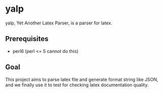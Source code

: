 
# yalp

yalp, Yet Another Latex Parser, is a parser for latex.


## Prerequisites

  - perl6 (perl <= 5 cannot do this)


## Goal

This project aims to parse latex file and generate format string like JSON,
and we finally use it to test for checking latex documentation quality.

